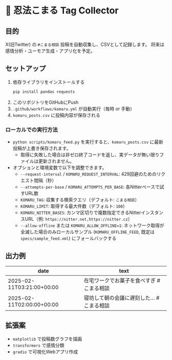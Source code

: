 # 🤖 忍法こまる Tag Collector

## 目的
X(旧Twitter) の `#こまる相談` 投稿を自動収集し、CSVとして記録します。
将来は感情分析・ユーモア生成・アプリ化を予定。

## セットアップ
1. 依存ライブラリをインストールする
   ```bash
   pip install pandas requests
   ```
2. このリポジトリをGitHubにPush
3. `.github/workflows/komaru.yml` が自動実行（毎時 or 手動）
4. `komaru_posts.csv` に投稿内容が保存される

### ローカルでの実行方法
- `python scripts/komaru_feed.py` を実行すると、`komaru_posts.csv` に最新投稿が上書き保存されます。
  - 取得に失敗した場合は非ゼロ終了コードを返し、実データが無い限りファイルは更新されません。
- オプションと環境変数で以下を調整できます。
  - `--request-interval` / `KOMARU_REQUEST_INTERVAL`: 429回避のためのリクエスト間隔（秒）
  - `--attempts-per-base` / `KOMARU_ATTEMPTS_PER_BASE`: 各Nitterベースで試すURL数
  - `KOMARU_TAG`: 収集する検索クエリ（デフォルト: `こまる相談`）
  - `KOMARU_LIMIT`: 取得する最大件数（デフォルト: `100`）
  - `KOMARU_NITTER_BASES`: カンマ区切りで複数指定できるNitterインスタンスURL（例: `https://nitter.net,https://nitter.cz`）
  - `--allow-offline` または `KOMARU_ALLOW_OFFLINE=1`: ネットワーク取得が全滅した場合のみローカルサンプル (`KOMARU_OFFLINE_FEED`, 既定は `specs/sample_feed.xml`) にフォールバックする


## 出力例
| date | text |
|------|------|
| 2025-02-11T03:21:00+00:00 | 在宅ワークでお菓子を食べすぎ #こまる相談 |
| 2025-02-11T02:00:00+00:00 | 寝坊して朝の会議に遅刻した… #こまる相談 |

## 拡張案
- `matplotlib` で投稿数グラフを描画  
- `transformers` で感情分類  
- `gradio` で可視化Webアプリ作成  
